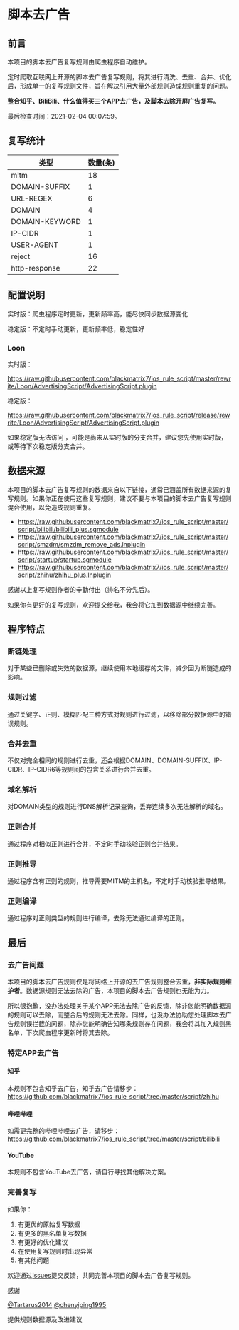 # 脚本去广告

## 前言

本项目的脚本去广告复写规则由爬虫程序自动维护。

定时爬取互联网上开源的脚本去广告复写规则，将其进行清洗、去重、合并、优化后，形成单一的复写规则文件，旨在解决引用大量外部规则造成规则重复的问题。

**整合知乎、BiliBili、什么值得买三个APP去广告，及脚本去除开屏广告复写。**


最后检查时间：2021-02-04 00:07:59。

## 复写统计

| 类型 | 数量(条) |
| ---- | ---- |
| mitm | 18 |
| DOMAIN-SUFFIX | 1 |
| URL-REGEX | 6 |
| DOMAIN | 4 |
| DOMAIN-KEYWORD | 1 |
| IP-CIDR | 1 |
| USER-AGENT | 1 |
| reject | 16 |
| http-response | 22 |
## 配置说明

实时版：爬虫程序定时更新，更新频率高，能尽快同步数据源变化

稳定版：不定时手动更新，更新频率低，稳定性好

### Loon 

实时版：

https://raw.githubusercontent.com/blackmatrix7/ios_rule_script/master/rewrite/Loon/AdvertisingScript/AdvertisingScript.plugin

稳定版：

https://raw.githubusercontent.com/blackmatrix7/ios_rule_script/release/rewrite/Loon/AdvertisingScript/AdvertisingScript.plugin

如果稳定版无法访问 ，可能是尚未从实时版的分支合并，建议您先使用实时版，或等待下次稳定版分支合并。

## 数据来源

本项目的脚本去广告复写规则的数据来自以下链接，通常已涵盖所有数据来源的复写规则。如果你正在使用这些复写规则，建议不要与本项目的脚本去广告复写规则混合使用，以免造成规则重复。

- https://raw.githubusercontent.com/blackmatrix7/ios_rule_script/master/script/bilibili/bilibili_plus.sgmodule
- https://raw.githubusercontent.com/blackmatrix7/ios_rule_script/master/script/smzdm/smzdm_remove_ads.lnplugin
- https://raw.githubusercontent.com/blackmatrix7/ios_rule_script/master/script/startup/startup.sgmodule
- https://raw.githubusercontent.com/blackmatrix7/ios_rule_script/master/script/zhihu/zhihu_plus.lnplugin


感谢以上复写规则作者的辛勤付出（排名不分先后）。

如果你有更好的复写规则，欢迎提交给我，我会将它加到数据源中继续完善。

## 程序特点

### 断链处理

对于某些已删除或失效的数据源，继续使用本地缓存的文件，减少因为断链造成的影响。

### 规则过滤

通过关键字、正则、模糊匹配三种方式对规则进行过滤，以移除部分数据源中的错误规则。

### 合并去重

不仅对完全相同的规则进行去重，还会根据DOMAIN、DOMAIN-SUFFIX、IP-CIDR、IP-CIDR6等规则间的包含关系进行合并去重。

### 域名解析

对DOMAIN类型的规则进行DNS解析记录查询，丢弃连续多次无法解析的域名。

### 正则合并

通过程序对相似正则进行合并，不定时手动核验正则合并结果。

### 正则推导

通过程序含有正则的规则，推导需要MITM的主机名，不定时手动核验推导结果。

### 正则编译

通过程序对正则类型的规则进行编译，去除无法通过编译的正则。

## 最后

### 去广告问题

本项目的脚本去广告规则仅是将网络上开源的去广告规则整合去重，**非实际规则维护者**。数据源规则无法去除的广告，本项目的脚本去广告规则也无能为力。

所以很抱歉，没办法处理关于某个APP无法去除广告的反馈，除非您能明确数据源的规则可以去除，而整合后的规则无法去除。同样，也没办法协助您处理脚本去广告规则误拦截的问题，除非您能明确告知哪条规则存在问题，我会将其加入规则黑名单，下次爬虫程序更新时将其去除。

### 特定APP去广告

#### 知乎

本规则不包含知乎去广告，知乎去广告请移步：https://github.com/blackmatrix7/ios_rule_script/tree/master/script/zhihu

#### 哔哩哔哩

如需更完整的哔哩哔哩去广告，请移步：https://github.com/blackmatrix7/ios_rule_script/tree/master/script/bilibili

#### YouTube

本规则不包含YouTube去广告，请自行寻找其他解决方案。

### 完善复写

如果你：

1. 有更优的原始复写数据
2. 有更多的黑名单复写数据
3. 有更好的优化建议
4. 在使用复写规则时出现异常
5. 有其他问题

欢迎通过[issues](https://github.com/blackmatrix7/ios_rule_script/issues/new)提交反馈，共同完善本项目的脚本去广告复写规则。

感谢

[@Tartarus2014](https://github.com/Tartarus2014)  [@chenyiping1995](https://github.com/chenyiping1995) 

提供规则数据源及改进建议